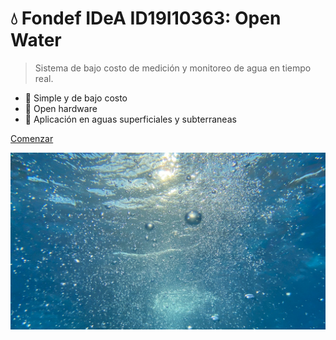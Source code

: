 <!-- _coverpage.md -->

# 💧 Fondef IDeA ID19I10363: Open Water

> Sistema de bajo costo de medición y monitoreo de agua en tiempo real.

- 🌱 Simple y de bajo costo
- 🔧 Open hardware
- 🌊 Aplicación en aguas superficiales y subterraneas

<!--[GitHub](https://github.com/docsifyjs/docsify/)-->
[Comenzar](#docsify)

<!-- background image -->

![](images/cover_background_2.jpg)


